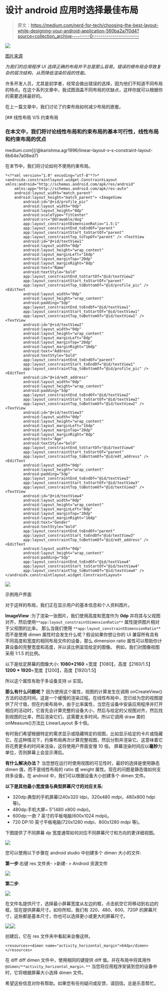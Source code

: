 # 设计 android 应用时选择最佳布局

> 原文：<https://medium.com/nerd-for-tech/choosing-the-best-layout-while-designing-your-android-application-560ba2a7f0d4?source=collection_archive---------0----------------------->

![](img/3054cac5048d3564db7554586fb04555.png)

[图片来源](https://unsplash.com/@halacious)

*为我们的应用程序 UI 选择正确的布局并不总是那么容易。错误的根布局会导致复杂的层次结构，从而降低渲染阶段的性能。*

许多开发人员，尤其是初学者，经常会做出错误的选择，因为他们不知道不同布局的特点。在这个系列文章中，我试图涵盖不同布局的优缺点，这样你就可以根据你的需要选择最好的。

在上一篇文章中，我们讨论了约束布局如何减少布局的嵌套。

[](/@karishma.agr1996/linear-layout-v-s-constraint-layout-6b64e7a08ed7) [## 线性布局 V/S 约束布局

### 在本文中，我们将讨论线性布局和约束布局的基本可行性，线性布局和约束布局的优点

medium.com](/@karishma.agr1996/linear-layout-v-s-constraint-layout-6b64e7a08ed7) 

在本节中，我们将讨论如何不使用约束布局。

```
*<?*xml version="1.0" encoding="utf-8"*?>* <androidx.constraintlayout.widget.ConstraintLayout xmlns:android="http://schemas.android.com/apk/res/android"
    xmlns:app="http://schemas.android.com/apk/res-auto"
    android:layout_width="match_parent"
    android:layout_height="match_parent"> <ImageView
        android:id="@+id/profile_pic"
        android:layout_width="0dp"
        android:layout_height="0dp"
        android:scaleType="fitCenter"
        android:src="@drawable/dog"
        app:layout_constraintDimensionRatio="1.5:1"
        app:layout_constraintEnd_toEndOf="parent"
        app:layout_constraintStart_toStartOf="parent"
        app:layout_constraintTop_toTopOf="parent" /> <TextView
        android:id="@+id/textView1"
        android:layout_width="0dp"
        android:layout_height="wrap_content"
        android:layout_marginLeft="16dp"
        android:layout_marginTop="20dp"
        android:layout_marginRight="8dp"
        android:text="Name"
        android:textStyle="bold"
        app:layout_constraintEnd_toStartOf="@id/textView2"
        app:layout_constraintStart_toStartOf="parent"
        app:layout_constraintTop_toBottomOf="@id/profile_pic" /> <EditText
        android:layout_width="0dp"
        android:layout_height="wrap_content"
        android:padding="5dp"
        app:layout_constraintEnd_toEndOf="@id/textView1"
        app:layout_constraintStart_toStartOf="@id/textView1"
        app:layout_constraintTop_toBottomOf="@id/textView1" /> <TextView
        android:id="@+id/textView2"
        android:layout_width="0dp"
        android:layout_height="wrap_content"
        android:layout_marginLeft="8dp"
        android:layout_marginTop="20dp"
        android:layout_marginRight="16dp"
        android:text="Address"
        android:textStyle="bold"
        app:layout_constraintEnd_toEndOf="parent"
        app:layout_constraintStart_toEndOf="@id/textView1"
        app:layout_constraintTop_toBottomOf="@id/profile_pic" /> <EditText
        android:id="@+id/edt_address"
        android:layout_width="0dp"
        android:layout_height="wrap_content"
        android:padding="5dp"
        app:layout_constraintEnd_toEndOf="@id/textView2"
        app:layout_constraintStart_toStartOf="@id/textView2"
        app:layout_constraintTop_toBottomOf="@id/textView2" /> <TextView
        android:id="@+id/textView3"
        android:layout_width="0dp"
        android:layout_height="wrap_content"
        android:layout_marginLeft="16dp"
        android:layout_marginTop="20dp"
        android:layout_marginRight="8dp"
        android:text="Age"
        android:textStyle="bold"
        app:layout_constraintEnd_toStartOf="@id/textView4"
        app:layout_constraintStart_toStartOf="parent"
        app:layout_constraintTop_toBottomOf="@id/edt_address" /> <EditText
        android:layout_width="0dp"
        android:layout_height="wrap_content"
        android:padding="5dp"
        app:layout_constraintEnd_toEndOf="@id/textView3"
        app:layout_constraintStart_toStartOf="@id/textView3"
        app:layout_constraintTop_toBottomOf="@id/textView3" /> <TextView
        android:id="@+id/textView4"
        android:layout_width="0dp"
        android:layout_height="wrap_content"
        android:layout_marginLeft="8dp"
        android:layout_marginTop="20dp"
        android:layout_marginRight="16dp"
        android:text="Gender"
        android:textStyle="bold"
        app:layout_constraintEnd_toEndOf="parent"
        app:layout_constraintStart_toEndOf="@id/textView3"
        app:layout_constraintTop_toBottomOf="@id/edt_address" /> <EditText
        android:layout_width="0dp"
        android:layout_height="wrap_content"
        android:padding="5dp"
        app:layout_constraintEnd_toEndOf="@id/textView4"
        app:layout_constraintStart_toStartOf="@id/textView4"
        app:layout_constraintTop_toBottomOf="@id/textView4" /></androidx.constraintlayout.widget.ConstraintLayout>
```

![](img/b931a6a096c5f138884f608c56933609.png)

示例用户界面

对于这样的布局，我们正在显示用户的基本信息和个人资料图片。

**ImageView** :为了渲染一张图片，我们使用高度和宽度作为 **0dp** 并将其与父视图对齐，然后使用`**app:layout_constraintDimensionRatio**` 属性提供图片相对于父视图的比率。
那么当我们使用
`**app:layout_constraintDimensionRatio**` 而不是使用 dimen 属性时会发生什么呢？假设如果你想让你的 UI 兼容所有具有不同高度和宽度的相同布局文件的设备，那么 dimension ratio 属性可以帮助你计算设备的完整宽度和高度，并以该比例呈现给定的图像。
例如，我们对图像视图采用 1:1.5 的比例。

以下是给定屏幕的图像大小:
**1080*2160** =宽度【1080】，高度【2160/1.5】
**1200 * 1920**=宽度【1200】，高度【1920/1.5】

所以这个属性有助于多设备支持 ui 实现。

**那么有什么问题呢？** 因为使用这个属性，视图的计算发生在调用 onCreateView()方法的动态时间。这是一个缓慢的渲染过程。在线性布局中，您已经为您的视图提供了尺寸值，但在约束布局中，由于比率属性，当您在设备中安装应用程序并打开相应的活动时，它首先会计算完整的设备大小，然后与给定的父视图对齐，然后找到视图的比率，然后渲染它们，这需要太多时间。所以它调用 draw 类的 onMeasure()方法比 LinearLayout 多十倍。

有时我们希望根据特定的需求显示或隐藏特定的视图，比如显示给定的卡片或隐藏它。在这种情况下，约束布局再次计算完整视图，然后分割并渲染它。这意味着它将花费更多的时间来渲染，这将使用户界面变慢 10 倍。
屏幕渲染时间应以**毫秒**为单位，否则屏幕上会显示滞后。

**有什么解决办法？** 当您想在运行时使用视图的可见性时，最好的选择是使用静态 dimen 值，而不是线性布局的 ratio 或 weight 属性。现在的问题是静态值如何支持多设备。在 android 中，我们可以根据设备大小创建多个 dimen 文件。

**以下是其他最小宽度值与典型屏幕尺寸的对应关系:**

*   320dp:典型的手机屏幕(240x320 ldpi，320x480 mdpi，480x800 hdpi 等)。
*   480dp:手机大屏~ 5”(480 x800 mdpi)。
*   600dp:一款 7 英寸的平板电脑(600x1024 mdpi)。
*   720 DP:10 英寸平板电脑(720x1280 mdpi、800x1280 mdpi 等)。

下图提供了不同屏幕 dp 宽度通常如何对应不同屏幕尺寸和方向的更详细视图。

![](img/1d47383f2a1474160952784f39765920.png)

您可以使用以下步骤在 android studio 中创建多个 dimen 大小的文件:

**第一步**:右键 res 文件夹- >新建- > Android 资源文件

![](img/a05d8d324548f153270c00da1434f119.png)

**第二步**:

![](img/8e4d1728930778dd54760fc93f8ff47a.png)

在文件名提供尺寸，选择最小屏幕宽度从左边的框，点击航空它将移动到右边的框，现在提供屏幕尺寸。如你所知，我们有 320、480、600、720P 的屏幕尺寸，这些都是基本尺寸，你也可以选择更小或更大的屏幕尺寸。

![](img/df5ab7ce8d2e0461b94ea13c188cbad3.png)![](img/2029740e43bfd2865fd098b3d8d0f9d3.png)

创建后，它在 res 文件夹中看起来会像这样。

```
<resources><dimen name="activity_horizontal_margin">64dp</dimen>
</resources>
```

在 diff diff dimen 文件中，使用相同的键提供 diff 值。并在布局中将其用作`@dimen/**activity_horizontal_margin.**` 当您将应用程序安装到您的设备中时，它将根据屏幕大小选择 dimen 文件。

希望这些信息对你有帮助。如果您有任何疑问或反馈，请回信。总是乐意帮忙。